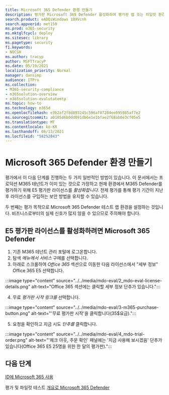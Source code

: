 ```yaml
---
title: Microsoft 365 Defender 환경 만들기
description: 평가판 Microsoft 365 Defender 활성화하여 평가판 랩 또는 파일럿 환경을 설정합니다. 그런 다음 Microsoft Defender for Identity(MDI) 및 기타 모든 M365D 평가를 설치합니다.
search.product: eADQiWindows 10XVcnh
search.appverid: met150
ms.prod: m365-security
ms.mktglfcycl: deploy
ms.sitesec: library
ms.pagetype: security
f1.keywords:
- NOCSH
ms.author: tracyp
author: MSFTTracyP
ms.date: 05/19/2021
localization_priority: Normal
manager: dansimp
audience: ITPro
ms.collection:
- M365-security-compliance
- m365solution-overview
- m365solution-evalutatemtp
ms.topic: how-to
ms.technology: m365d
ms.openlocfilehash: e3b2af2f8d893245c596af07284ee095985af7e2
ms.sourcegitcommit: a0185d6b0dd091db6e1e1bfae2f68ab0e3cf05e5
ms.translationtype: MT
ms.contentlocale: ko-KR
ms.lasthandoff: 08/13/2021
ms.locfileid: "58252843"
---
```

# <a name="create-the-microsoft-365-defender-evaluation-environment"></a>Microsoft 365 Defender 환경 만들기

평가에서 이 다음 단계를 진행하는 두 가지 일반적인 방법이 있습니다. 이 문서에서는 프로덕션 M365 테넌트가 이미 있는 것으로 가정하고 현재 환경에서 M365 Defender를 평가하기 위해 E5 평가판 라이선스를 *활성화합니다.* 전제 평가를 통해 평가 기간이 지난 후 라이선스를 구입하는 보안 방법을 유지할 수 있습니다.

두 번째는 [](setup-m365deval.md) 평가 목적으로 Microsoft 365 Defender 테스트 랩 환경을 설정하는 것입니다. 비즈니스로부터의 실제 신호가 많지 않을 수 있으므로 주의해야 합니다.

## <a name="to-activate-e5-trial-licenses-to-evaluate-microsoft-365-defender"></a>E5 평가판 라이선스를 활성화하려면 Microsoft 365 Defender 
1. 기존 M365 테넌트 관리 포털에 로그온합니다.
2. 탐색 *메뉴에서 서비스* 구매를 선택합니다.
3. 아래로 스크롤하여 *Office 365* 섹션으로 이동한 다음 라이선스에서 "세부 정보" Office 365 E5 선택합니다.

:::image type="content" source="../../media/mdo-eval/2_mdo-eval-license-details.png" alt-text="Office 365 섹션에는 클릭할 세부 정보 단추가 있습니다.":::

4. 무료 *평가판 시작 링크를* 선택합니다.

:::image type="content" source="../../media/mdo-eval/3-m365-purchase-button.png" alt-text="'무료 평가판 시작'을 클릭합니다(35$요금).":::

5. 요청을 확인하고 지금 시도 *단추를* 클릭합니다.

:::image type="content" source="../../media/mdo-eval/4_mdo-trial-order.png" alt-text="'체크 아웃, 주문 확인' 패널에는 '지금 사용해 보시겠음' 단추가 있습니다(Office 365 E5 25명을 위한 한 달의 평가판).":::

## <a name="next-steps"></a>다음 단계
[ID에 Microsoft 365 사용](eval-defender-identity-overview.md)

평가 및 파일럿 테스트 [개요로 Microsoft 365 Defender](eval-overview.md)